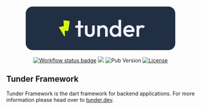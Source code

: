 <p align="center">
    <a href="https://tunder.dev" target="_blank">
        <img src="./assets/logo-with-bg.svg" width="400">
    </a>
</p>

<p align="center">
<a href="https://github.com/tunder-team/tunder/actions"><img src="https://github.com/tunder-team/tunder/actions/workflows/ci.yaml/badge.svg?branch=main" alt="Workflow status badge" loading="lazy"></a>
<img src="https://img.shields.io/badge/Coverage-100%25-brightgreen">
<img src="https://img.shields.io/pub/v/tunder" alt="Pub Version">
<a href="https://github.com/tunder-team/tunder/blob/main/LICENSE"><img src="https://img.shields.io/github/license/tunder-team/tunder" alt="License"></a>
</p>

## Tunder Framework
Tunder Framework is the dart framework for backend applications. For more information please head over to [tunder.dev](https://tunder.dev/).
